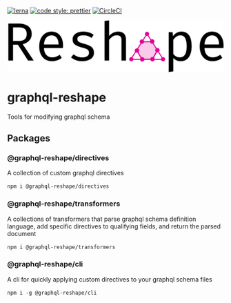 [![lerna](https://img.shields.io/badge/maintained%20with-lerna-cc00ff.svg)](https://lernajs.io/)
[![code style: prettier](https://img.shields.io/badge/code_style-prettier-ff69b4.svg?style=flat)](https://github.com/prettier/prettier)
[![CircleCI](https://circleci.com/gh/zieka/graphql-reshape.svg?style=svg)](https://circleci.com/gh/zieka/graphql-reshape)

<p align="center"><img src="./graphql-reshape-logo.svg" width="500px" alt="GraphQL Reshape Logo"></p>

# graphql-reshape

Tools for modifying graphql schema

## Packages

### @graphql-reshape/directives

A collection of custom graphql directives

```
npm i @graphql-reshape/directives
```

### @graphql-reshape/transformers

A collections of transformers that parse graphql schema definition language, add specific directives to qualifying fields, and return the parsed document

```
npm i @graphql-reshape/transformers
```

### @graphql-reshape/cli

A cli for quickly applying custom directives to your graphql schema files

```
npm i -g @graphql-reshape/cli
```
